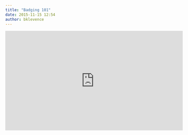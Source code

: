 ```yaml
---
title: "Badging 101"
date: 2015-11-15 12:54
author: bklevence
---
```


<iframe width="560" height="315" src="https://www.youtube.com/embed/pyQ_I85Mn24" frameborder="0" allow="accelerometer; autoplay; encrypted-media; gyroscope; picture-in-picture" allowfullscreen></iframe>
